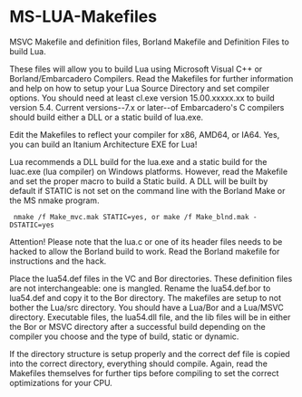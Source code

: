 # MS-LUA-Makefiles
MSVC Makefile and definition files, Borland Makefile and Definition Files to build Lua.

These files will allow you to build Lua using Microsoft Visual C++ or Borland/Embarcadero Compilers. Read the Makefiles
for further information and help on how to setup your Lua Source Directory and set compiler options. You should need at least cl.exe version 15.00.xxxxx.xx to build version 5.4. Current versions--7.x or later--of Embarcadero's C compilers should build either a DLL or a static build of lua.exe. 

Edit the Makefiles to reflect your compiler for x86, AMD64, or IA64. Yes, you can build an Itanium Architecture EXE for Lua!

Lua recommends a DLL build for the lua.exe and a static build for the luac.exe (lua compiler) on Windows platforms. However, read the Makefile and set the proper macro to build a Static build. A DLL will be built by default if STATIC is not set on the command line with the Borland Make or the MS nmake program.

     nmake /f Make_mvc.mak STATIC=yes, or make /f Make_blnd.mak -DSTATIC=yes

Attention! Please note that the lua.c or one of its header files needs to be hacked to allow the Borland build to work. Read the
Borland makefile for instructions and the hack.

Place the lua54.def files in the VC and Bor directories. These definition files are not interchangeable: one is mangled. Rename
the lua54.def.bor to lua54.def and copy it to the Bor directory. The makefiles are setup to not bother the Lua/src 
directory. You should have a Lua/Bor and a Lua/MSVC directory. Executable files, the lua54.dll
file, and the lib files will be in either the Bor or MSVC directory after a successful build depending on the compiler you choose and the type of build, static or dynamic.

If the directory structure is setup properly and the correct def file is copied into the correct directory, everything should compile. Again, read the Makefiles themselves for further tips before compiling to set the correct optimizations for your CPU.
